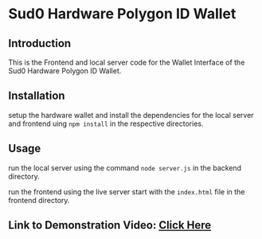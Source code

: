 # Sud0 Hardware Polygon ID Wallet

## Introduction

This is the Frontend and local server code for the Wallet Interface of the Sud0 Hardware Polygon ID Wallet. 

## Installation

setup the hardware wallet and install the dependencies for the local server and frontend uing ```npm install``` in the respective directories.

## Usage

run the local server using the command ```node server.js``` in the backend directory.

run the frontend using the live server start with the ```index.html``` file in the frontend directory.

## Link to Demonstration Video: [Click Here](https://youtu.be/euoEZ8p4uLk)
